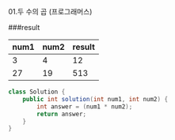 01.두 수의 곱 (프로그래머스)

###result  
  
|num1|num2|result|
|------|---|---|
|3|4|12|
|27|19|513|

```java
class Solution {
    public int solution(int num1, int num2) {
        int answer = (num1 * num2);
        return answer;
    }
}
```
